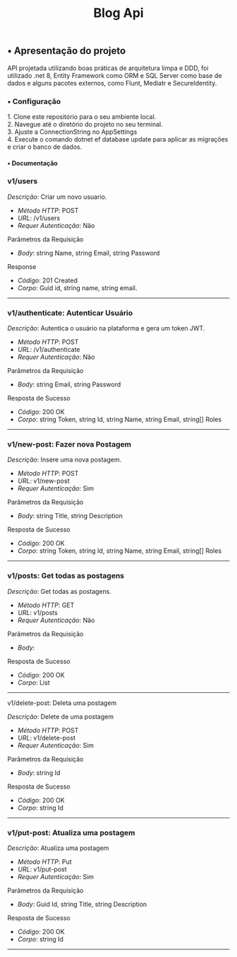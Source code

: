 <header>
  <h1 align="center">Blog Api</h1>
</header>

<body>
<h2>• Apresentação do projeto</h2>
  <p>
    API projetada utilizando boas práticas de arquitetura limpa e DDD, foi utilizado .net 8, Entity Framework como ORM e SQL Server como base de dados e alguns pacotes externos, como Flunt, Mediatr e SecureIdentity.
  </p>
<h3>• Configuração</h3>
<p>
1. Clone este repositório para o seu ambiente local. <br>
2. Navegue até o diretório do projeto no seu terminal. <br>
3. Ajuste a ConnectionString no AppSettings <br>
4. Execute o comando dotnet ef database update para aplicar as migrações e criar o banco de dados. <br>
</p>
<h4>• Documentação</h4>
  <p>

### v1/users
*Descrição*: Criar um novo usuario.

- *Método HTTP*: POST
- *URL*: /v1/users
- *Requer Autenticação*: Não

Parâmetros da Requisição

- *Body*:
  string Name, string Email, string Password

Response

- *Código*: 201 Created
- *Corpo*: Guid id, string name, string email.

--------------------------------------------------------------------------------------
### v1/authenticate: Autenticar Usuário

*Descrição*: Autentica o usuário na plataforma e gera um token JWT.

- *Método HTTP*: POST
- *URL*: /v1/authenticate
- *Requer Autenticação*: Não

Parâmetros da Requisição

- *Body*:
  string Email, string Password

Resposta de Sucesso

- *Código*: 200 OK
- *Corpo*: string Token, string Id, string Name, string Email, string[] Roles

--------------------------------------------------------------------------------------
### v1/new-post: Fazer nova Postagem

*Descrição*: Insere uma nova postagem.

- *Método HTTP*: POST
- *URL*: v1/new-post
- *Requer Autenticação*: Sim

 Parâmetros da Requisição

- *Body*:
  string Title, string Description

Resposta de Sucesso

- *Código*: 200 OK
- *Corpo*: string Token, string Id, string Name, string Email, string[] Roles
--------------------------------------------------------------------------------------
### v1/posts: Get todas as postagens

*Descrição*: Get todas as postagens.

- *Método HTTP*: GET
- *URL*: v1/posts
- *Requer Autenticação*: Não

Parâmetros da Requisição

- *Body*:

Resposta de Sucesso

- *Código*: 200 OK
- *Corpo*: List<Post>
--------------------------------------------------------------------------------------
v1/delete-post: Deleta uma postagem

*Descrição*: Delete de uma postagem

- *Método HTTP*: POST
- *URL*: v1/delete-post
- *Requer Autenticação*: Sim

Parâmetros da Requisição

- *Body*: string Id

Resposta de Sucesso

- *Código*: 200 OK
- *Corpo*: string Id
--------------------------------------------------------------------------------------
### v1/put-post: Atualiza uma postagem

*Descrição*: Atualiza uma postagem

- *Método HTTP*: Put
- *URL*: v1/put-post
- *Requer Autenticação*: Sim

Parâmetros da Requisição

- *Body*: Guid Id, string Title, string Description

Resposta de Sucesso

- *Código*: 200 OK
- *Corpo*: string Id
- --------------------------------------------------------------------------------------
  </p>
</body>
